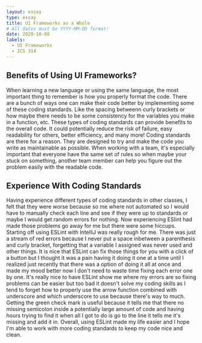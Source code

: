 ```yaml
---
layout: essay
type: essay
title: UI Frameworks as a Whole
# All dates must be YYYY-MM-DD format!
date: 2020-10-08
labels:
  - UI Frameworks
  - ICS 314
---
```


## Benefits of Using UI Frameworks?
When learning a new language or using the same language, the most important thing to remember is how you properly format the code. There are a bunch of ways one can make their code better by implementing some of these coding standards. Like the spacing betweenn curly brackets or how maybe there needs to be some consistency for the variables you make in a function, etc. These types of coding standards can provide benefits to the overall code. It could potentially reduce the risk of failure, easy readability for others, better efficiency, and many more! Coding standards are there for a reason. They are designed to try and make the code you write as maintainable as possible. When working with a team, it's especially important that everyone have the same set of rules so when maybe your stuck on something, another team member can help you figure out the problem easily with the readable code.

## Experience With Coding Standards
Having experience different types of coding standards in other classes, I felt that they were worse because so me where not automated so I would have to manually check each line and see if they were up to standards or maybe I would get random errors for nothing. Now experiencing ESlint had made those problems go away for me but there were some hiccups. Starting off using ESLint with IntelliJ was really rough for me. There was just a stream of red errors because I never put a space inbetween a parenthesis and curly bracket, forgetting that a variable I assigned was never used and other things. It is nice that ESLint can fix those things for you with a click of a button but I thought it 
was a pain having it doing it one at a time until I realized just recently that there was a option of doing it all at once and made my mood better now I don't need to waste time fixing each error one by one. It's really nice to have ESLint show me where my errors are so fixing problems can be easier but too bad it doesn't solve my coding skills as I tend to forget how to properly use the arrow function combined with underscore and which underscore to use because there's way to much.
Getting the green check mark is useful because it tells me that there no missing semicolon inside a potentially large amount of code and having hours trying to find it when all I got to do is go to the line it tells me it's missing and add it in. Overall, using ESLint made my life easier and I hope I'm able to work with more coding standards to keep my code nice and clean.
